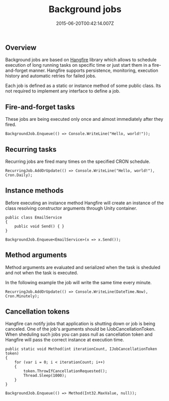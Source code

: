 ﻿---
title: Background jobs
description: Background jobs are based on Hangfire library which allows to schedule execution of long running tasks on specific time or just start them in a fire-and-forget manner
layout: docs
date: 2015-06-20T00:42:14.007Z
priority: 1
---
## Overview

Background jobs are based on [Hangfire](http://hangfire.io/) library which allows to schedule execution of long running tasks on specific time or just start them in a fire-and-forget manner. Hangfire supports persistence, monitoring, execution history and automatic retries for failed jobs.

Each job is defined as a static or instance method of some public class. Its not required to implement any interface to define a job.

## Fire-and-forget tasks

These jobs are being executed only once and almost immediately after they fired.

```
BackgroundJob.Enqueue(() => Console.WriteLine("Hello, world!"));
```

## Recurring tasks

Recurring jobs are fired many times on the specified CRON schedule.

```
RecurringJob.AddOrUpdate(() => Console.WriteLine("Hello, world!"), Cron.Daily);
```

## Instance methods

Before executing an instance method Hangfire will create an instance of the class resolving constructor arguments through Unity container.

```
public class EmailService
{
    public void Send() { }
}

BackgroundJob.Enqueue<EmailService>(x => x.Send());
```

## Method arguments

Method arguments are evaluated and serialized when the task is sheduled and not when the task is executed.

In the following example the job will write the same time every minute.

```
RecurringJob.AddOrUpdate(() => Console.WriteLine(DateTime.Now), Cron.Minutely);
```

## Cancellation tokens

Hangfire can notify jobs that application is shutting down or job is being canceled. One of the job's arguments should be IJobCancellationToken. When sheduling such jobs you can pass null as cancellation token and Hangfire will pass the correct instance at execution time.

```
public static void Method(int iterationCount, IJobCancellationToken token)
{
    for (var i = 0; i < iterationCount; i++)
    {
        token.ThrowIfCancellationRequested();
        Thread.Sleep(1000);
    }
}

BackgroundJob.Enqueue(() => Method(Int32.MaxValue, null));
```
